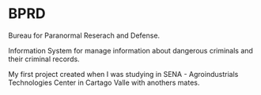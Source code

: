 # BPRD

Bureau for Paranormal Reserach and Defense.

Information System for manage information about dangerous criminals and their criminal records. 

My first project created when I was studying in SENA - Agroindustrials Technologies Center in Cartago Valle with anothers mates. 
